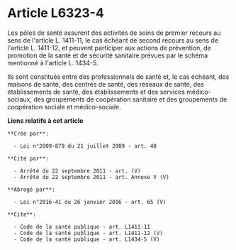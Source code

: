 # Article L6323-4

Les pôles de santé assurent des activités de soins de premier recours au sens de l'article L. 1411-11, le cas échéant de
second recours au sens de l'article L. 1411-12, et peuvent participer aux actions de prévention, de promotion de la santé et
de sécurité sanitaire prévues par le schéma mentionné à l'article L. 1434-5. 

Ils sont constitués entre des professionnels de santé et, le cas échéant, des maisons de santé, des centres de santé, des
réseaux de santé, des établissements de santé, des établissements et des services médico-sociaux, des groupements de
coopération sanitaire et des groupements de coopération sociale et médico-sociale.

**Liens relatifs à cet article**

	**Créé par**:

	  - Loi n°2009-879 du 21 juillet 2009 - art. 40

	**Cité par**:

	  - Arrêté du 22 septembre 2011 - art. (V)
	  - Arrêté du 22 septembre 2011 - art. Annexe V (V)

	**Abrogé par**:

	  - Loi n°2016-41 du 26 janvier 2016 - art. 65 (V)

	**Cite**:

	  - Code de la santé publique - art. L1411-11
	  - Code de la santé publique - art. L1411-12 (V)
	  - Code de la santé publique - art. L1434-5 (V)
